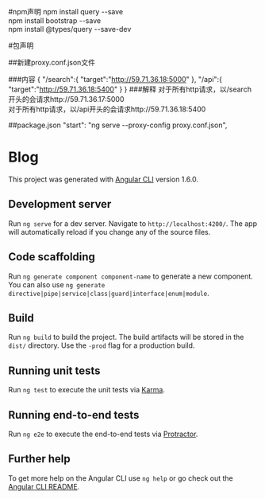 #npm声明
npm install query --save<br/>
npm install bootstrap --save<br/>
npm install @types/query --save-dev<br/>

#包声明

##新建proxy.conf.json文件

###内容
{
  "/search":{
    "target":"http://59.71.36.18:5000"
  },
  "/api":{
    "target":"http://59.71.36.18:5400"
  }
}
###解释
对于所有http请求，以/search开头的会请求http://59.71.36.17:5000<br/>
对于所有http请求，以/api开头的会请求http://59.71.36.18:5400

##package.json
"start": "ng serve --proxy-config proxy.conf.json",


# Blog

This project was generated with [Angular CLI](https://github.com/angular/angular-cli) version 1.6.0.

## Development server

Run `ng serve` for a dev server. Navigate to `http://localhost:4200/`. The app will automatically reload if you change any of the source files.

## Code scaffolding

Run `ng generate component component-name` to generate a new component. You can also use `ng generate directive|pipe|service|class|guard|interface|enum|module`.

## Build

Run `ng build` to build the project. The build artifacts will be stored in the `dist/` directory. Use the `-prod` flag for a production build.

## Running unit tests

Run `ng test` to execute the unit tests via [Karma](https://karma-runner.github.io).

## Running end-to-end tests

Run `ng e2e` to execute the end-to-end tests via [Protractor](http://www.protractortest.org/).

## Further help

To get more help on the Angular CLI use `ng help` or go check out the [Angular CLI README](https://github.com/angular/angular-cli/blob/master/README.md).
